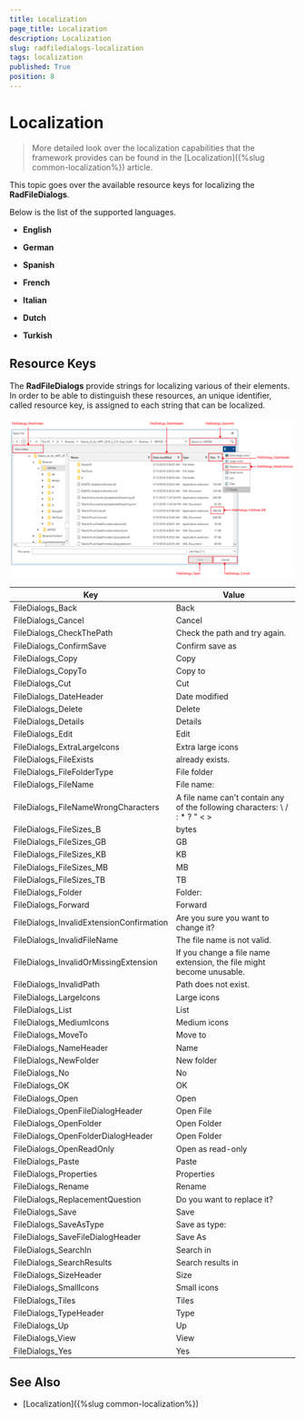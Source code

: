 ```yaml
---
title: Localization
page_title: Localization
description: Localization
slug: radfiledialogs-localization
tags: localization
published: True
position: 8
---
```


# Localization

> More detailed look over the localization capabilities that the framework provides can be found in the [Localization]({%slug common-localization%}) article.

This topic goes over the available resource keys for localizing the __RadFileDialogs__.

Below is the list of the supported languages.

* **English**

* **German**

* **Spanish**

* **French**

* **Italian**

* **Dutch**

* **Turkish**

## Resource Keys

The __RadFileDialogs__ provide strings for localizing various of their elements. In order to be able to distinguish these resources, an unique identifier, called resource key, is assigned to each string that can be localized.

![RadFileDialogs Localization](images/FileDialogs_Localization.png)

Key	|	Value
---	|	---	
FileDialogs_Back | Back
FileDialogs_Cancel | Cancel
FileDialogs_CheckThePath | Check the path and try again.
FileDialogs_ConfirmSave | Confirm save as
FileDialogs_Copy | Copy
FileDialogs_CopyTo | Copy to
FileDialogs_Cut | Cut
FileDialogs_DateHeader | Date modified
FileDialogs_Delete | Delete
FileDialogs_Details | Details
FileDialogs_Edit | Edit
FileDialogs_ExtraLargeIcons | Extra large icons
FileDialogs_FileExists | already exists.
FileDialogs_FileFolderType | File folder
FileDialogs_FileName | File name:
FileDialogs_FileNameWrongCharacters | A file name can't contain any of the following characters: \\ / : * ? \" < > |
FileDialogs_FileSizes_B | bytes
FileDialogs_FileSizes_GB | GB
FileDialogs_FileSizes_KB | KB
FileDialogs_FileSizes_MB | MB
FileDialogs_FileSizes_TB | TB
FileDialogs_Folder | Folder:
FileDialogs_Forward | Forward
FileDialogs_InvalidExtensionConfirmation | Are you sure you want to change it?
FileDialogs_InvalidFileName | The file name is not valid.
FileDialogs_InvalidOrMissingExtension | If you change a file name extension, the file might become unusable. 
FileDialogs_InvalidPath | Path does not exist.
FileDialogs_LargeIcons | Large icons
FileDialogs_List | List
FileDialogs_MediumIcons | Medium icons
FileDialogs_MoveTo | Move to
FileDialogs_NameHeader | Name
FileDialogs_NewFolder | New folder
FileDialogs_No | No
FileDialogs_OK | OK
FileDialogs_Open | Open
FileDialogs_OpenFileDialogHeader | Open File
FileDialogs_OpenFolder | Open Folder
FileDialogs_OpenFolderDialogHeader | Open Folder
FileDialogs_OpenReadOnly | Open as read-only
FileDialogs_Paste | Paste
FileDialogs_Properties | Properties
FileDialogs_Rename | Rename
FileDialogs_ReplacementQuestion | Do you want to replace it?
FileDialogs_Save | Save
FileDialogs_SaveAsType | Save as type:
FileDialogs_SaveFileDialogHeader | Save As
FileDialogs_SearchIn | Search in
FileDialogs_SearchResults | Search results in
FileDialogs_SizeHeader | Size
FileDialogs_SmallIcons | Small icons
FileDialogs_Tiles | Tiles
FileDialogs_TypeHeader | Type
FileDialogs_Up | Up
FileDialogs_View | View
FileDialogs_Yes | Yes

## See Also

* [Localization]({%slug common-localization%})
